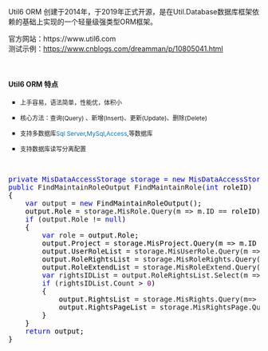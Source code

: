 <p>
    Util6 ORM 创建于2014年，于2019年正式开源，是在Util.Database数据库框架依赖的基础上实现的一个轻量级强类型ORM框架。
</p>
<p>
    官方网站：https://www.util6.com<br>
    测试示例：<a href="https://www.cnblogs.com/dreamman/p/10805041.html" target="_blank">https://www.cnblogs.com/dreamman/p/10805041.html</a>
</p>
<p>
    <span style="font-size: 12px;"></span><br/>
</p>
<h4>
    Util6 ORM 特点
</h4>
<ul style="list-style-type: square;" class=" list-paddingleft-2">
    <li>
        <p>
            <span style="font-size: 12px;">上手容易，语法简单，<span style="font-size: 12px;">性能优，体积小</span></span>
        </p>
    </li>
    <li>
        <p>
            <span style="font-size: 12px;">核心方法：查询(<span style="font-size: 12px;">Query</span>) 、新增(Insert)、更新(Update)、删除(Delete)</span>
        </p>
    </li>
    <li>
        <p>
            <span style="font-size: 12px;">支持多数据库<span style="font-size: 12px; color: rgb(0, 112, 192);">Sql Server</span>,<span style="font-size: 12px; color: rgb(0, 112, 192);">MySql</span>,<span style="font-size: 12px; color: rgb(0, 112, 192);">Access</span>,等数据库</span>
        </p>
    </li>
</ul>
<p>
    <span style="font-size: 12px;"></span>
</p>
<ul class=" list-paddingleft-2" style="list-style-type: square;">
    <li>
        <p>
            <span style="font-size: 12px;">支持数据库读写分离配置</span>
        </p>
    </li>
</ul>
<p>
    <span style="font-size: 12px;"></span><br/>
</p>
<p></p>
<pre><span style="color: #0000ff;">private MisDataAccessStorage storage = new MisDataAccessStorage();</span>
<span style="color: #0000ff;">public</span> FindMaintainRoleOutput FindMaintainRole(<span style="color: #0000ff;">int</span><span style="color: #000000;"> roleID)
{
    </span><span style="color: #0000ff;">var</span> output = <span style="color: #0000ff;">new</span><span style="color: #000000;"> FindMaintainRoleOutput();
    output.Role </span>= storage.MisRole.Query(m =&gt; m.ID ==<span style="color: #000000;"> roleID).ToEntity();
    </span><span style="color: #0000ff;">if</span> (output.Role != <span style="color: #0000ff;">null</span><span style="color: #000000;">)
    {
        </span><span style="color: #0000ff;">var</span> role =<span style="color: #000000;"> output.Role;
        output.Project </span>= <span style="color: #000000;">storage.MisProject.Query(m =&gt; m.ID ==role.ProjectID).ToEntity();
        output.UserRoleList </span>= storage.MisUserRole.Query(m =&gt; m.RoleID ==<span style="color: #000000;"> role.ID).ToList();
        output.RoleRightsList </span>= storage.MisRoleRights.Query(m =&gt; m.RoleID ==<span style="color: #000000;"> role.ID).ToList();
        output.RoleExtendList </span>= storage.MisRoleExtend.Query(m =&gt; m.RoleID ==<span style="color: #000000;"> role.ID).ToList();
        </span><span style="color: #0000ff;">var</span> rightsIDList = output.RoleRightsList.Select(m =&gt;<span style="color: #000000;"> m.RightsID).ToList();
        </span><span style="color: #0000ff;">if</span> (rightsIDList.Count &gt; <span style="color: #800080;">0</span><span style="color: #000000;">)
        {
            output.RightsList </span>= storage.MisRights.Query(m=&gt;<span style="color: #000000;"> rightsIDList.Contains(m.ID)).ToList();
            output.RightsPageList </span>= storage.MisRightsPage.Query(m =&gt;<span style="color: #000000;"> rightsIDList.Contains(m.RightsID)).ToList();
        }
    }
    </span><span style="color: #0000ff;">return</span><span style="color: #000000;"> output;
}</span></pre>
<p>
    <br/>
</p>
